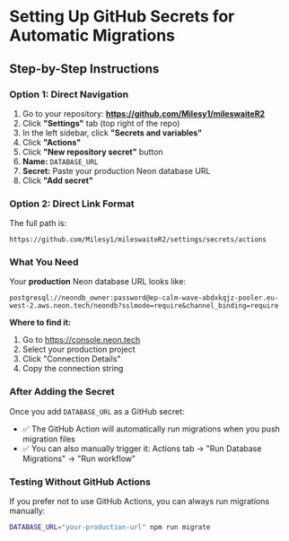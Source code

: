 # Setting Up GitHub Secrets for Automatic Migrations

## Step-by-Step Instructions

### Option 1: Direct Navigation

1. Go to your repository: **https://github.com/Milesy1/mileswaiteR2**
2. Click **"Settings"** tab (top right of the repo)
3. In the left sidebar, click **"Secrets and variables"**
4. Click **"Actions"**
5. Click **"New repository secret"** button
6. **Name:** `DATABASE_URL`
7. **Secret:** Paste your production Neon database URL
8. Click **"Add secret"**

### Option 2: Direct Link Format

The full path is:
```
https://github.com/Milesy1/mileswaiteR2/settings/secrets/actions
```

### What You Need

Your **production** Neon database URL looks like:
```
postgresql://neondb_owner:password@ep-calm-wave-abdxkqjz-pooler.eu-west-2.aws.neon.tech/neondb?sslmode=require&channel_binding=require
```

**Where to find it:**
1. Go to https://console.neon.tech
2. Select your production project
3. Click "Connection Details"
4. Copy the connection string

### After Adding the Secret

Once you add `DATABASE_URL` as a GitHub secret:
- ✅ The GitHub Action will automatically run migrations when you push migration files
- ✅ You can also manually trigger it: Actions tab → "Run Database Migrations" → "Run workflow"

### Testing Without GitHub Actions

If you prefer not to use GitHub Actions, you can always run migrations manually:

```bash
DATABASE_URL="your-production-url" npm run migrate
```







